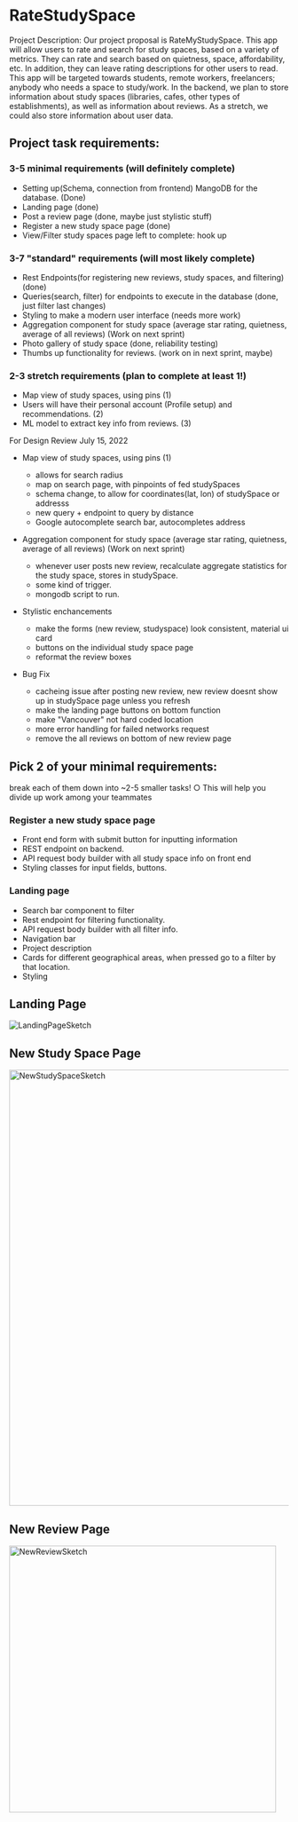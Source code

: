 # RateStudySpace

Project Description:
Our project proposal is RateMyStudySpace. This app will allow users to rate and search for study spaces, based on a variety of metrics. They can rate and search based on quietness, space, affordability, etc. In addition, they can leave rating descriptions for other users to read. This app will be targeted towards students, remote workers, freelancers; anybody who needs a space to study/work. In the backend, we plan to store information about study spaces (libraries, cafes, other types of establishments), as well as information about reviews. As a stretch, we could also store information about user data. 



## Project task requirements:
### 3-5 minimal requirements (will definitely complete)
  * Setting up(Schema, connection from frontend) MangoDB for the database. (Done)
  * Landing page (done)
  * Post a review page (done, maybe just stylistic stuff)
  * Register a new study space page (done)
  * View/Filter study spaces page left to complete: hook up
### 3-7 "standard" requirements (will most likely complete)
  * Rest Endpoints(for registering new reviews, study spaces, and filtering) (done)
  * Queries(search, filter) for endpoints to execute in the database (done, just filter last changes)
  * Styling to make a modern user interface (needs more work)
  * Aggregation component for study space (average star rating, quietness, average of all reviews) (Work on next sprint)
  * Photo gallery of study space (done, reliability testing)
  * Thumbs up functionality for reviews. (work on in next sprint, maybe)
### 2-3 stretch requirements (plan to complete at least 1!)
  * Map view of study spaces, using pins (1)
  * Users will have their personal account (Profile setup) and recommendations. (2)
  * ML model to extract key info from reviews. (3)


For Design Review July 15, 2022
  * Map view of study spaces, using pins (1)
     * allows for search radius
     * map on search page, with pinpoints of fed studySpaces
     * schema change, to allow for coordinates(lat, lon) of studySpace or addresss
     * new query + endpoint to query by distance
     * Google autocomplete search bar, autocompletes address
     
 * Aggregation component for study space (average star rating, quietness, average of all reviews) (Work on next sprint)
    * whenever user posts new review, recalculate aggregate statistics for the study space, stores in studySpace.
    * some kind of trigger.
    * mongodb script to run.
 
 * Stylistic enchancements
    * make the forms (new review, studyspace) look consistent, material ui card
    * buttons on the individual study space page
    * reformat the review boxes
 * Bug Fix
    * cacheing issue after posting new review, new review doesnt show up in studySpace page unless you refresh
    * make the landing page buttons on bottom function
    * make "Vancouver" not hard coded location
    * more error handling for failed networks request
    * remove the all reviews on bottom of new review page

## Pick 2 of your minimal requirements:
break each of them down into ~2-5 smaller tasks! ○ This will help you divide up work among your teammates
### Register a new study space page
* Front end form with submit button for inputting information
* REST endpoint on backend.
* API request body builder with all study space info on front end
* Styling classes for input fields, buttons.
### Landing page	
* Search bar component to filter
* Rest endpoint for filtering functionality.
* API request body builder with all filter info.
* Navigation bar
* Project description
* Cards for different geographical areas, when pressed go to a filter by that location.
* Styling 

## Landing Page
![LandingPageSketch](https://user-images.githubusercontent.com/64231716/170760439-13dde11f-048a-4141-adcb-16bdc0ebd61a.png)

## New Study Space Page
<img width="786" alt="NewStudySpaceSketch" src="https://user-images.githubusercontent.com/64231716/170759741-6bfcb6a2-1e1c-4272-bcd2-434f0d194a12.png">

## New Review Page
<img width="481" alt="NewReviewSketch" src="https://user-images.githubusercontent.com/64231716/170760869-c7904e58-16d6-4d98-b623-53bf455c4a35.png">
